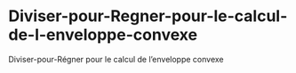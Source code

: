 # Diviser-pour-Regner-pour-le-calcul-de-l-enveloppe-convexe
Diviser-pour-Régner pour le calcul de l’enveloppe convexe
